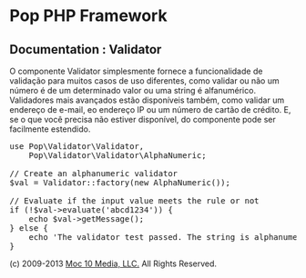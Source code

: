 Pop PHP Framework
=================

Documentation : Validator
-------------------------

O componente Validator simplesmente fornece a funcionalidade de validação para muitos casos de uso diferentes, como validar ou não um número é de um determinado valor ou uma string é alfanumérico. Validadores mais avançados estão disponíveis também, como validar um endereço de e-mail, eo endereço IP ou um número de cartão de crédito. E, se o que você precisa não estiver disponível, do componente pode ser facilmente estendido.

<pre>
use Pop\Validator\Validator,
    Pop\Validator\Validator\AlphaNumeric;

// Create an alphanumeric validator
$val = Validator::factory(new AlphaNumeric());

// Evaluate if the input value meets the rule or not
if (!$val->evaluate('abcd1234')) {
    echo $val->getMessage();
} else {
    echo 'The validator test passed. The string is alphanumeric.';
}
</pre>

(c) 2009-2013 [Moc 10 Media, LLC.](http://www.moc10media.com) All Rights Reserved.
